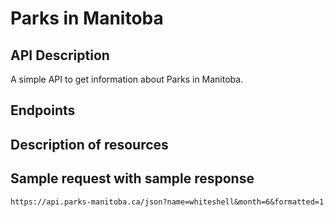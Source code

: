 # Parks in Manitoba

## API Description

A simple API to get information about Parks in Manitoba.

## Endpoints

## Description of resources

## Sample request with sample response
```https://api.parks-manitoba.ca/json?name=whiteshell&month=6&formatted=1```
